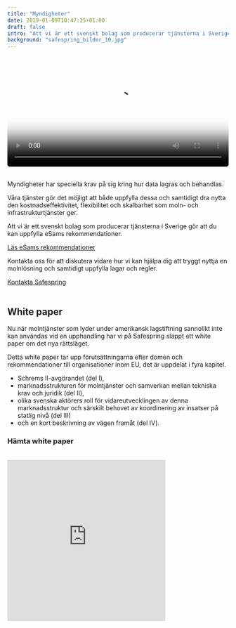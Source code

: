 ```yaml
---
title: "Myndigheter"
date: 2019-01-09T10:47:25+01:00
draft: false
intro: "Att vi är ett svenskt bolag som producerar tjänsterna i Sverige gör att du kan uppfylla eSams rekommendationer."
background: "safespring_bilder_10.jpg"
---
```


<video poster="/branscher/images/safespring_esam.jpg" width="100%" style="border-radius: 5px;" controls="true">
<source type="video/mp4" src="/branscher/images/safespring_esam.mp4">
<track src="/branscher/images/safespring_esam.vtt" kind="subtitles" srclang="sv" label="Svenska" default>
</video>
<br><br>
<div class="ingress"><p>Myndigheter har speciella krav på sig kring hur data lagras och behandlas. </p></div>

Våra tjänster gör det möjligt att både uppfylla dessa och samtidigt dra nytta den kostnadseffektivitet, flexibilitet och skalbarhet som moln- och infrastrukturtjänster ger.

Att vi är ett svenskt bolag som producerar tjänsterna i Sverige gör att du kan uppfylla eSams rekommendationer.

 <a href="http://www.esamverka.se/stod-och-vagledning/rattsliga-uttalanden/rojande-och-molntjanster.html" id="text-button">Läs eSams rekommendationer</a>

Kontakta oss för att diskutera vidare hur vi kan hjälpa dig att tryggt nyttja en molnlösning och samtidigt uppfylla lagar och regler.

<a href="/kontakt" id="text-button">Kontakta Safespring</a><br><br>

## White paper

Nu när molntjänster som lyder under amerikansk lagstiftning sannolikt inte kan användas vid en upphandling har vi på Safespring släppt ett white paper om det nya rättsläget.

Detta white paper tar upp förutsättningarna efter domen och rekommendationer till organisationer inom EU, det är uppdelat i fyra kapitel.

- Schrems II-avgörandet (del I),
- marknadsstrukturen för molntjänster och samverkan mellan tekniska krav och juridik (del II),
- olika svenska aktörers roll för vidareutvecklingen av denna marknadsstruktur och särskilt behovet av koordinering av insatser på statlig nivå (del III)
- och en kort beskrivning av vägen framåt (del IV).

<h3 id="download">Hämta white paper</h3>

<br><iframe src="https://pages.upsales.com/9549u77a8afc208f84341af2a530953248804-frame" 		width="360" 		height="367" 		style="border:0"></iframe>
